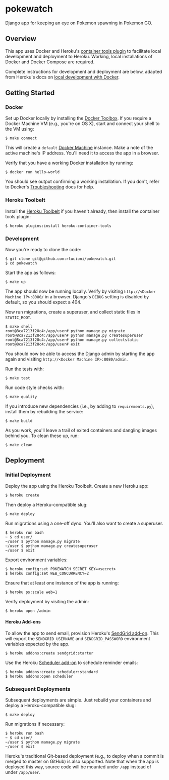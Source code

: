 # pokewatch

Django app for keeping an eye on Pokemon spawning in Pokemon GO.

## Overview

This app uses Docker and Heroku's [container tools plugin](https://github.com/heroku/heroku-container-tools) to facilitate local development and deployment to Heroku. Working, local installations of Docker and Docker Compose are required.

Complete instructions for development and deployment are below, adapted from Heroku's docs on [local development with Docker](https://devcenter.heroku.com/articles/local-development-with-docker).

## Getting Started

### Docker

Set up Docker locally by installing the [Docker Toolbox](https://www.docker.com/products/docker-toolbox). If you require a Docker Machine VM (e.g., you're on OS X), start and connect your shell to the VM using:

```
$ make connect
```

This will create a `default` [Docker Machine](https://docs.docker.com/machine/overview/) instance. Make a note of the active machine's IP address. You'll need it to access the app in a browser.

Verify that you have a working Docker installation by running:

```
$ docker run hello-world
```

You should see output confirming a working installation. If you don't, refer to Docker's [Troubleshooting](https://docs.docker.com/v1.10/faqs/troubleshoot/) docs for help.

### Heroku Toolbelt

Install the [Heroku Toolbelt](https://toolbelt.heroku.com/) if you haven't already, then install the container tools plugin:

```
$ heroku plugins:install heroku-container-tools
```

### Development

Now you're ready to clone the code:

```
$ git clone git@github.com:rlucioni/pokewatch.git
$ cd pokewatch
```

Start the app as follows:

```
$ make up
```

The app should now be running locally. Verify by visiting `http://<Docker Machine IP>:8080/` in a browser. Django's `DEBUG` setting is disabled by default, so you should expect a 404.

Now run migrations, create a superuser, and collect static files in `STATIC_ROOT`.

```
$ make shell
root@8ca7213f28c4:/app/user# python manage.py migrate
root@8ca7213f28c4:/app/user# python manage.py createsuperuser
root@8ca7213f28c4:/app/user# python manage.py collectstatic
root@8ca7213f28c4:/app/user# exit
```

You should now be able to access the Django admin by starting the app again and visiting `http://<Docker Machine IP>:8080/admin`.

Run the tests with:

```
$ make test
```

Run code style checks with:

```
$ make quality
```

If you introduce new dependencies (i.e., by adding to `requirements.py`), install them by rebuilding the service:

```
$ make build
```

As you work, you'll leave a trail of exited containers and dangling images behind you. To clean these up, run:

```
$ make clean
```

## Deployment

### Initial Deployment

Deploy the app using the Heroku Toolbelt. Create a new Heroku app:

```
$ heroku create
```

Then deploy a Heroku-compatible slug:

```
$ make deploy
```

Run migrations using a one-off dyno. You'll also want to create a superuser.

```
$ heroku run bash
~ $ cd user/
~/user $ python manage.py migrate
~/user $ python manage.py createsuperuser
~/user $ exit
```

Export environment variables:

```
$ heroku config:set POKEWATCH_SECRET_KEY=<secret>
$ heroku config:set WEB_CONCURRENCY=2
```

Ensure that at least one instance of the app is running:

```
$ heroku ps:scale web=1
```

Verify deployment by visiting the admin:

```
$ heroku open /admin
```

#### Heroku Add-ons

To allow the app to send email, provision Heroku's [SendGrid add-on](https://devcenter.heroku.com/articles/sendgrid>). This will export the `SENDGRID_USERNAME` and `SENDGRID_PASSWORD` environment variables expected by the app.

```
$ heroku addons:create sendgrid:starter
```

Use the Heroku [Scheduler add-on](https://devcenter.heroku.com/articles/scheduler) to schedule reminder emails:

```
$ heroku addons:create scheduler:standard
$ heroku addons:open scheduler
```

### Subsequent Deployments

Subsequent deployments are simple. Just rebuild your containers and deploy a Heroku-compatible slug:

```
$ make deploy
```

Run migrations if necessary:

```
$ heroku run bash
~ $ cd user/
~/user $ python manage.py migrate
~/user $ exit
```

Heroku's traditional Git-based deployment (e.g., to deploy when a commit is merged to master on GitHub) is also supported. Note that when the app is deployed this way, source code will be mounted under `/app` instead of under `/app/user`.
